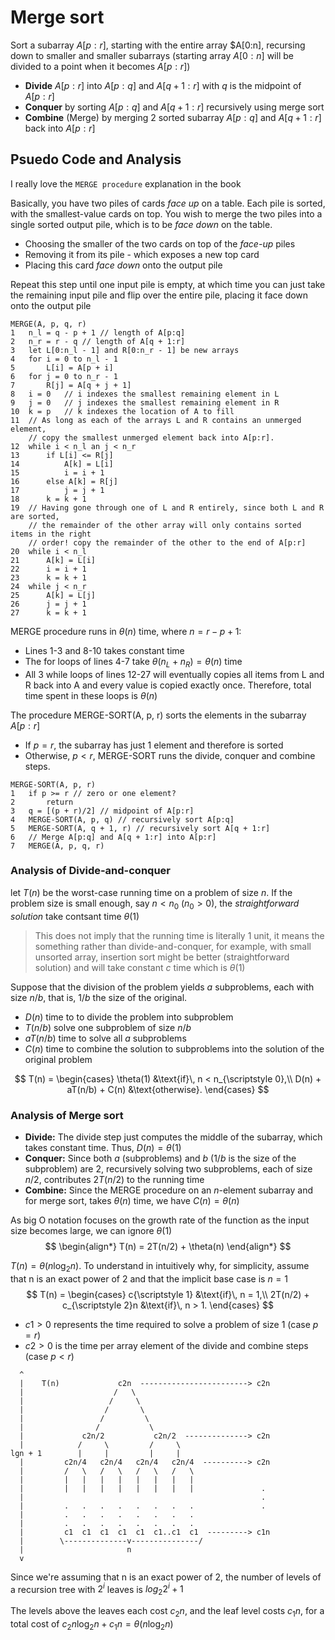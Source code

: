# Merge sort
Sort a subarray $A[p:r]$, starting with the entire array $A[0:n], recursing down to smaller and smaller subarrays (starting array $A[0:n]$ will be divided to a point when it becomes $A[p:r]$)
 - **Divide** $A[p:r]$ into $A[p:q]$ and $A[q+1:r]$ with $q$ is the midpoint of $A[p:r]$
 - **Conquer** by sorting $A[p:q]$ and $A[q+1:r]$ recursively using merge sort
 - **Combine** (Merge) by merging 2 sorted subarray $A[p:q]$ and $A[q+1:r]$ back into $A[p:r]$

## Psuedo Code and Analysis
I really love the ```MERGE procedure``` explanation in the book

Basically, you have two piles of cards *face up* on a table. Each pile is sorted, with the smallest-value cards on top. You wish to merge the two piles into a single sorted output pile, which is to be *face down* on the table.
- Choosing the smaller of the two cards on top of the *face-up* piles
- Removing it from its pile - which exposes a new top card 
- Placing this card *face down* onto the output pile

Repeat this step until one input pile is empty, at which time you can just take the remaining input pile and flip over the entire pile, placing it face down onto the output pile

```
MERGE(A, p, q, r)
1   n_l = q - p + 1 // length of A[p:q]
2   n_r = r - q // length of A[q + 1:r]
3   let L[0:n_l - 1] and R[0:n_r - 1] be new arrays
4   for i = 0 to n_l - 1
5       L[i] = A[p + i]
6   for j = 0 to n_r - 1
7       R[j] = A[q + j + 1]
8   i = 0   // i indexes the smallest remaining element in L
9   j = 0   // j indexes the smallest remaining element in R
10  k = p   // k indexes the location of A to fill
11  // As long as each of the arrays L and R contains an unmerged element,
    // copy the smallest unmerged element back into A[p:r].
12  while i < n_l an j < n_r
13      if L[i] <= R[j]
14          A[k] = L[i]
15          i = i + 1
16      else A[k] = R[j]
17          j = j + 1
18      k = k + 1
19  // Having gone through one of L and R entirely, since both L and R are sorted, 
    // the remainder of the other array will only contains sorted items in the right 
    // order! copy the remainder of the other to the end of A[p:r]
20  while i < n_l
21      A[k] = L[i]
22      i = i + 1
23      k = k + 1
24  while j < n_r
25      A[k] = L[j]
26      j = j + 1
27      k = k + 1
```

MERGE procedure runs in $\theta(n)$ time, where $n = r - p + 1$:
 - Lines 1-3 and 8-10 takes constant time
 - The for loops of lines 4-7 take $\theta(n_{\scriptstyle L} + n_{\scriptstyle R}) = \theta(n)$ time
 - All 3 while loops of lines 12-27 will eventually copies all items from L and R back into A and every value is copied exactly once. Therefore, total time spent in these loops is $\theta(n)$

The procedure MERGE-SORT(A, p, r) sorts the elements in the subarray $A[p:r]$
 - If $p = r$, the subarray has just 1 element and therefore is sorted
 - Otherwise, $p < r$, MERGE-SORT runs the divide, conquer and combine steps.
 ```
MERGE-SORT(A, p, r)
1   if p >= r // zero or one element?
2       return
3   q = [(p + r)/2] // midpoint of A[p:r]
4   MERGE-SORT(A, p, q) // recursively sort A[p:q]
5   MERGE-SORT(A, q + 1, r) // recursively sort A[q + 1:r]
6   // Merge A[p:q] and A[q + 1:r] into A[p:r]
7   MERGE(A, p, q, r)
```

### Analysis of Divide-and-conquer
let $T(n)$ be the worst-case running time on a problem of size $n$. If the problem size is small enough, say $n < n_{\scriptstyle 0}$ ($n_{\scriptstyle 0} > 0$), the *straightforward solution* take contsant time $\theta(1)$ 
> This does not imply that the running time is literally 1 unit, it means the something rather than divide-and-conquer, for example, with small unsorted array, insertion sort might be better (straightforward solution) and will take constant $c$ time which is $\theta(1)$

Suppose that the division of the problem yields $a$ subproblems, each with size $n/b$, that is, $1/b$ the size of the original.
- $D(n)$ time to to divide the problem into subproblem
- $T(n/b)$ solve one subproblem of size $n/b$
- $aT(n/b)$ time to solve all $a$ subproblems
- $C(n)$ time to combine the solution to subproblems into the solution of the original problem

$$
T(n) = 
\begin{cases}
    \theta(1) &\text{if}\, n < n_{\scriptstyle 0},\\
    D(n) + aT(n/b) + C(n) &\text{otherwise}.
\end{cases}
$$

### Analysis of Merge sort
- **Divide:** The divide step just computes the middle of the subarray, which takes constant time. Thus, $D(n) = \theta(1)$
- **Conquer:** Since both $a$ (subproblems) and $b$ ($1/b$ is the size of the subproblem) are 2, recursively solving two subproblems, each of size $n/2$, contributes $2T(n/2)$ to the running time
- **Combine:** Since the MERGE procedure on an $n$-element subarray and for merge sort, takes $\theta(n)$ time, we have $C(n) = \theta(n)$

As big O notation focuses on the growth rate of the function as the input size becomes large, we can ignore $\theta(1)$
$$
\begin{align*}
T(n) = 2T(n/2) + \theta(n)
\end{align*}
$$

$T(n) = \theta(n\log_2 n)$. To understand in intuitively why, for simplicity, assume that n is an exact power of 2 and that the implicit base case is $n = 1$
$$
T(n) = 
\begin{cases}
    c{\scriptstyle 1} &\text{if}\, n = 1,\\
    2T(n/2) + c_{\scriptstyle 2}n &\text{if}\, n > 1.
\end{cases}
$$

- $c{\scriptstyle 1} > 0$ represents the time required to solve a problem of size 1 (case $p = r$)
- $c{\scriptstyle 2} > 0$ is the time per array element of the divide and combine steps (case $p < r$)

```
  ^
  |    T(n)             c2n  ------------------------> c2n
  |                    /   \
  |                   /     \
  |                  /       \
  |                 /         \
  |                /           \
  |             c2n/2           c2n/2  --------------> c2n
  |            /     \         /     \
lgn + 1        |     |         |     |
  |         c2n/4   c2n/4   c2n/4   c2n/4  ----------> c2n
  |         /   \   /   \   /   \   /   \               
  |         |   |   |   |   |   |   |   |               
  |         |   |   |   |   |   |   |   |               .
  |                                                     .
  |         .   .   .   .   .   .   .   .               .
  |         .   .   .   .   .   .   .   .               
  |         .   .   .   .   .   .   .   .
  |         c1  c1  c1  c1  c1  c1..c1  c1  ---------> c1n
  |        \--------------v---------------/
  |                       n
  v
```
Since we're assuming that n is an exact power of 2, the number of levels of a recursion tree with $2^i$ leaves is $log_2 2^i + 1$

The levels above the leaves each cost $c_{\scriptstyle 2}n$, and the leaf level costs $c_{\scriptstyle 1}n$, for a total cost of $c_{\scriptstyle 2}n\log_2 n + c_{\scriptstyle 1}n = \theta(n\log_2 n)$